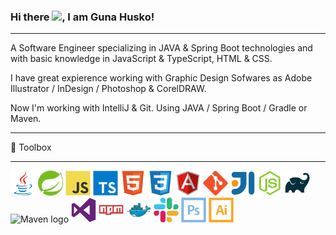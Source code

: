 ### Hi there <img src="https://raw.githubusercontent.com/MartinHeinz/MartinHeinz/master/wave.gif" width="30px">, I am Guna Husko!

---

A Software Engineer specializing in JAVA & Spring Boot technologies and with basic knowledge in JavaScript & TypeScript, HTML & CSS.

I have great expierence working with Graphic Design Sofwares as Adobe Illustrator / InDesign / Photoshop & CorelDRAW.

Now I'm working with IntelliJ & Git. Using JAVA / Spring Boot / Gradle or Maven.

---

🧰 Toolbox

---

<img src="https://github.com/devicons/devicon/blob/master/icons/java/java-original.svg" alt="JAVA logo" width="40" height="40" />  <img src="https://github.com/devicons/devicon/blob/master/icons/spring/spring-original.svg" alt="Spring logo" width="40" height="40" />  <img src="https://github.com/devicons/devicon/blob/master/icons/javascript/javascript-original.svg" alt="JavaScript logo" width="40" height="40" />  <img src="https://github.com/devicons/devicon/blob/master/icons/typescript/typescript-original.svg" alt="TypeScript logo" width="40" height="40" />  <img src="https://github.com/devicons/devicon/blob/master/icons/html5/html5-original.svg" alt="HTML logo" width="40" height="40" />  <img src="https://github.com/devicons/devicon/blob/master/icons/css3/css3-original.svg" alt="CSS logo" width="40" height="40" />  <img src="https://github.com/devicons/devicon/blob/master/icons/angularjs/angularjs-original.svg" alt="Angular logo" width="40" height="40" />  <img src="https://github.com/devicons/devicon/blob/master/icons/git/git-plain.svg" alt="Git logo" width="40" height="40" />  <img src="https://github.com/devicons/devicon/blob/master/icons/intellij/intellij-original.svg" alt="IntelliJ logo" width="40" height="40" />  <img src="https://github.com/devicons/devicon/blob/master/icons/nodejs/nodejs-original.svg" alt="Node logo" width="40" height="40" />  <img src="https://github.com/devicons/devicon/blob/master/icons/gradle/gradle-plain.svg" alt="Gradle logo" width="40" height="40" />  <img src="https://maven.apache.org/images/maven-logo-white-on-black.svg" alt="Maven logo" width="60" height="30" />  <img src="https://github.com/devicons/devicon/blob/master/icons/visualstudio/visualstudio-plain.svg" alt="VisualStudio logo" width="40" height="40" />  <img src="https://github.com/devicons/devicon/blob/master/icons/npm/npm-original-wordmark.svg" alt="Npm logo" width="40" height="40" />  <img src="https://github.com/devicons/devicon/blob/master/icons/docker/docker-original.svg" alt="Docker logo" width="40" height="40" />  <img src="https://github.com/devicons/devicon/blob/master/icons/slack/slack-original.svg" alt="Slack logo" width="40" height="40" />  <img src="https://github.com/devicons/devicon/blob/master/icons/photoshop/photoshop-line.svg" alt="Photoshop logo" width="40" height="40" />  <img src="https://github.com/devicons/devicon/blob/master/icons/illustrator/illustrator-line.svg" alt="Illustrator logo" width="40" height="40" />                                                                                                                                  

